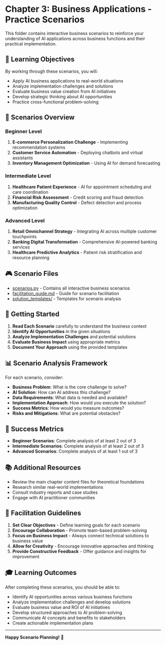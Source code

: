 # Chapter 3: Business Applications - Practice Scenarios

This folder contains interactive business scenarios to reinforce your understanding of AI applications across business functions and their practical implementation.

## 🎯 Learning Objectives

By working through these scenarios, you will:
- Apply AI business applications to real-world situations
- Analyze implementation challenges and solutions
- Evaluate business value creation from AI initiatives
- Develop strategic thinking about AI opportunities
- Practice cross-functional problem-solving

## 📝 Scenarios Overview

### Beginner Level
1. **E-commerce Personalization Challenge** - Implementing recommendation systems
2. **Customer Service Automation** - Deploying chatbots and virtual assistants
3. **Inventory Management Optimization** - Using AI for demand forecasting

### Intermediate Level
1. **Healthcare Patient Experience** - AI for appointment scheduling and care coordination
2. **Financial Risk Assessment** - Credit scoring and fraud detection
3. **Manufacturing Quality Control** - Defect detection and process optimization

### Advanced Level
1. **Retail Omnichannel Strategy** - Integrating AI across multiple customer touchpoints
2. **Banking Digital Transformation** - Comprehensive AI-powered banking services
3. **Healthcare Predictive Analytics** - Patient risk stratification and resource planning

## 🎮 Scenario Files

- [scenarios.py](scenarios.py) - Contains all interactive business scenarios
- [facilitation_guide.md](facilitation_guide.md) - Guide for scenario facilitation
- [solution_templates/](solution_templates/) - Templates for scenario analysis

## 🚀 Getting Started

1. **Read Each Scenario** carefully to understand the business context
2. **Identify AI Opportunities** in the given situations
3. **Analyze Implementation Challenges** and potential solutions
4. **Evaluate Business Impact** using appropriate metrics
5. **Document Your Approach** using the provided templates

## 📊 Scenario Analysis Framework

For each scenario, consider:
- **Business Problem**: What is the core challenge to solve?
- **AI Solution**: How can AI address this challenge?
- **Data Requirements**: What data is needed and available?
- **Implementation Approach**: How would you execute the solution?
- **Success Metrics**: How would you measure outcomes?
- **Risks and Mitigations**: What are potential obstacles?

## 🎯 Success Metrics

- **Beginner Scenarios**: Complete analysis of at least 2 out of 3
- **Intermediate Scenarios**: Complete analysis of at least 2 out of 3
- **Advanced Scenarios**: Complete analysis of at least 1 out of 3

## 📚 Additional Resources

- Review the main chapter content files for theoretical foundations
- Research similar real-world implementations
- Consult industry reports and case studies
- Engage with AI practitioner communities

## 🤝 Facilitation Guidelines

1. **Set Clear Objectives** - Define learning goals for each scenario
2. **Encourage Collaboration** - Promote team-based problem-solving
3. **Focus on Business Impact** - Always connect technical solutions to business value
4. **Allow for Creativity** - Encourage innovative approaches and thinking
5. **Provide Constructive Feedback** - Offer guidance and insights for improvement

## 🎓 Learning Outcomes

After completing these scenarios, you should be able to:
- Identify AI opportunities across various business functions
- Analyze implementation challenges and develop solutions
- Evaluate business value and ROI of AI initiatives
- Develop structured approaches to AI problem-solving
- Communicate AI concepts and benefits to stakeholders
- Create actionable implementation plans

---

**Happy Scenario Planning!** 🚀